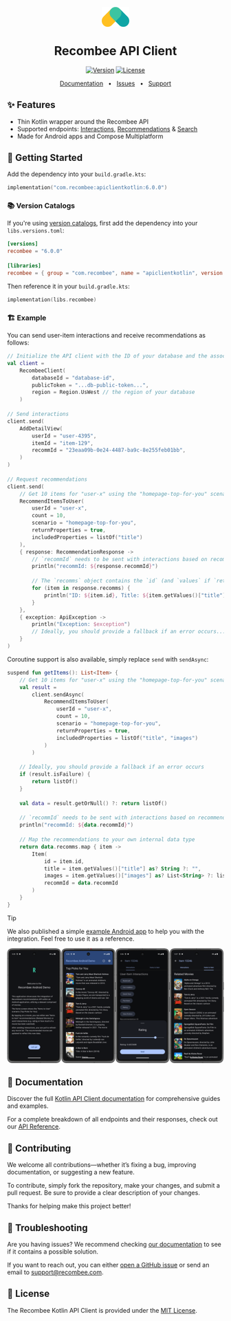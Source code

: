 <div align="center">
  <img
    src="https://raw.githubusercontent.com/recombee/.github/refs/heads/main/assets/mark.svg"
    width="64px"
    align="center"
    alt="Recombee"
  />
  <br />
  <h1>Recombee API Client</h1>
</div>

<p align="center">
<a href="https://mvnrepository.com/artifact/com.recombee/apiclientkotlin" rel="nofollow"><img src="https://img.shields.io/maven-central/v/com.recombee/apiclientkotlin" alt="Version"></a>
<a href="https://opensource.org/licenses/MIT" rel="nofollow"><img src="https://img.shields.io/github/license/recombee/kotlin-api-client" alt="License"></a>
</p>

<div align="center">
  <a href="https://docs.recombee.com/kotlin_client">Documentation</a>
  <span>&nbsp;&nbsp;•&nbsp;&nbsp;</span>
  <a href="https://github.com/recombee/kotlin-api-client/issues/new">Issues</a>
  <span>&nbsp;&nbsp;•&nbsp;&nbsp;</span>
  <a href="mailto:support@recombee.com">Support</a>
  <br />
</div>

## ✨ Features

- Thin Kotlin wrapper around the Recombee API
- Supported endpoints: [Interactions](https://docs.recombee.com/api#user-item-interactions), [Recommendations](https://docs.recombee.com/api#recommendations) & [Search](https://docs.recombee.com/api#search)
- Made for Android apps and Compose Multiplatform

## 🚀 Getting Started

Add the dependency into your `build.gradle.kts`:

```kotlin
implementation("com.recombee:apiclientkotlin:6.0.0")
```

### 📚 Version Catalogs

If you're using [version catalogs](https://developer.android.com/build/migrate-to-catalogs), first add the dependency into your `libs.versions.toml`:

```toml
[versions]
recombee = "6.0.0"

[libraries]
recombee = { group = "com.recombee", name = "apiclientkotlin", version.ref = "recombee" }
```

Then reference it in your `build.gradle.kts`:

```kotlin
implementation(libs.recombee)
```

### 🏗️ Example

You can send user-item interactions and receive recommendations as follows:

```kotlin
// Initialize the API client with the ID of your database and the associated PUBLIC token
val client =
    RecombeeClient(
        databaseId = "database-id",
        publicToken = "...db-public-token...",
        region = Region.UsWest // the region of your database
    )

// Send interactions
client.send(
    AddDetailView(
        userId = "user-4395",
        itemId = "item-129",
        recommId = "23eaa09b-0e24-4487-ba9c-8e255feb01bb",
    )
)

// Request recommendations
client.send(
    // Get 10 items for "user-x" using the "homepage-top-for-you" scenario from the Admin UI
    RecommendItemsToUser(
        userId = "user-x",
        count = 10,
        scenario = "homepage-top-for-you",
        returnProperties = true,
        includedProperties = listOf("title")
    ),
    { response: RecommendationResponse ->
        // `recommId` needs to be sent with interactions based on recommendations
        println("recommId: ${response.recommId}")

        // The `recomms` object contains the `id` (and `values` if `returnProperties` is true)
        for (item in response.recomms) {
            println("ID: ${item.id}, Title: ${item.getValues()["title"]}")
        }
    },
    { exception: ApiException ->
        println("Exception: $exception")
        // Ideally, you should provide a fallback if an error occurs...
    }
)
```

Coroutine support is also available, simply replace `send` with `sendAsync`:

```kotlin
suspend fun getItems(): List<Item> {
    // Get 10 items for "user-x" using the "homepage-top-for-you" scenario from the Admin UI
    val result =
        client.sendAsync(
            RecommendItemsToUser(
                userId = "user-x",
                count = 10,
                scenario = "homepage-top-for-you",
                returnProperties = true,
                includedProperties = listOf("title", "images")
            )
        )

    // Ideally, you should provide a fallback if an error occurs
    if (result.isFailure) {
        return listOf()
    }

    val data = result.getOrNull() ?: return listOf()

    // `recommId` needs to be sent with interactions based on recommendations
    println("recommId: ${data.recommId}")

    // Map the recommendations to your own internal data type
    return data.recomms.map { item ->
        Item(
            id = item.id,
            title = item.getValues()["title"] as? String ?: "",
            images = item.getValues()["images"] as? List<String> ?: listOf(),
            recommId = data.recommId
        )
    }
}
```

> [!TIP]
> We also published a simple [example Android app](https://github.com/recombee/android-demo) to help you with the integration. Feel free to use it as a reference.
>
> ![Android Demo app](https://raw.githubusercontent.com/recombee/android-demo/refs/heads/main/images/screenshots.png)

## 📝 Documentation

Discover the full [Kotlin API Client documentation](https://docs.recombee.com/kotlin_client) for comprehensive guides and examples.

For a complete breakdown of all endpoints and their responses, check out our [API Reference](https://docs.recombee.com/api).

## 🤝 Contributing

We welcome all contributions—whether it’s fixing a bug, improving documentation, or suggesting a new feature.

To contribute, simply fork the repository, make your changes, and submit a pull request. Be sure to provide a clear description of your changes.

Thanks for helping make this project better!

## 🔧 Troubleshooting

Are you having issues? We recommend checking [our documentation](https://docs.recombee.com/kotlin_client) to see if it contains a possible solution.

If you want to reach out, you can either [open a GitHub issue](https://github.com/recombee/kotlin-api-client/issues/new) or send an email to support@recombee.com.

## 📄 License

The Recombee Kotlin API Client is provided under the [MIT License](https://opensource.org/licenses/MIT).
